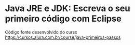 # Java JRE e JDK: Escreva o seu primeiro código com Eclipse

Código fonte desenvolvido do curso https://cursos.alura.com.br/course/java-primeiros-passos